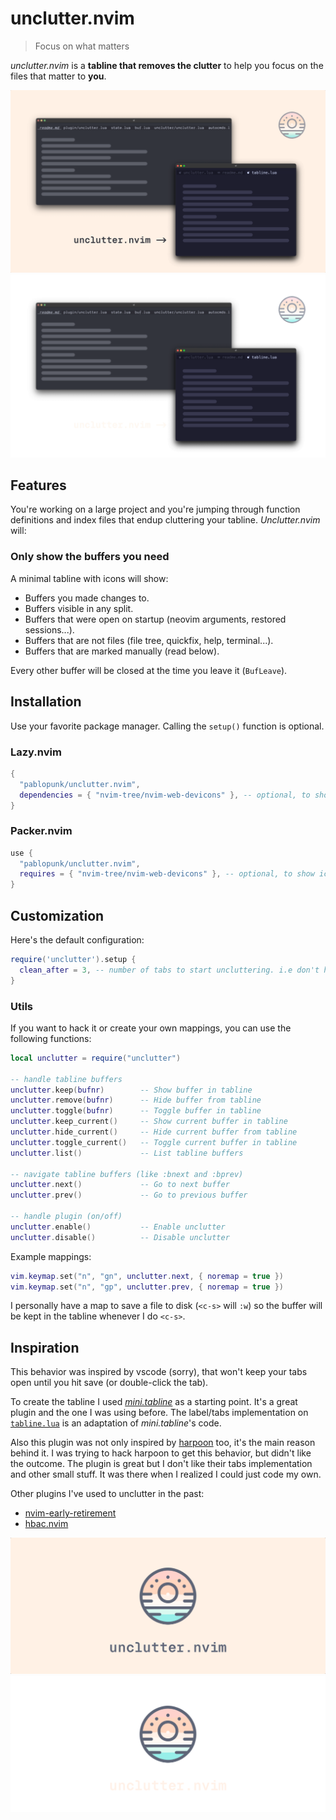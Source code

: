 # unclutter.nvim

> Focus on what matters

*unclutter.nvim* is a **tabline that removes the clutter** to help you focus on the files that matter to **you**.

![before-after](./art/before-after-light.png#gh-light-mode-only)
![before-after](./art/before-after-dark.png#gh-dark-mode-only)

## Features

You're working on a large project and you're jumping through function definitions and index files that endup cluttering your tabline. *Unclutter.nvim* will:

### Only show the buffers you need

A minimal tabline with icons will show:

- Buffers you made changes to.
- Buffers visible in any split.
- Buffers that were open on startup (neovim arguments, restored sessions...).
- Buffers that are not files (file tree, quickfix, help, terminal...).
- Buffers that are marked manually (read below).

Every other buffer will be closed at the time you leave it (`BufLeave`).

## Installation

Use your favorite package manager. Calling the `setup()` function is optional.

### Lazy.nvim

```lua
{
  "pablopunk/unclutter.nvim",
  dependencies = { "nvim-tree/nvim-web-devicons" }, -- optional, to show icons on tabs
}
```

### Packer.nvim

```lua
use {
  "pablopunk/unclutter.nvim",
  requires = { "nvim-tree/nvim-web-devicons" }, -- optional, to show icons on tabs
}
```

## Customization

Here's the default configuration:

```lua
require('unclutter').setup {
  clean_after = 3, -- number of tabs to start uncluttering. i.e don't hide until 4 tabs are open
}
```

### Utils

If you want to hack it or create your own mappings, you can use the following functions:

```lua
local unclutter = require("unclutter")

-- handle tabline buffers
unclutter.keep(bufnr)        -- Show buffer in tabline
unclutter.remove(bufnr)      -- Hide buffer from tabline
unclutter.toggle(bufnr)      -- Toggle buffer in tabline
unclutter.keep_current()     -- Show current buffer in tabline
unclutter.hide_current()     -- Hide current buffer from tabline
unclutter.toggle_current()   -- Toggle current buffer in tabline
unclutter.list()             -- List tabline buffers

-- navigate tabline buffers (like :bnext and :bprev)
unclutter.next()             -- Go to next buffer
unclutter.prev()             -- Go to previous buffer

-- handle plugin (on/off)
unclutter.enable()           -- Enable unclutter
unclutter.disable()          -- Disable unclutter
```

Example mappings:

```lua
vim.keymap.set("n", "gn", unclutter.next, { noremap = true })
vim.keymap.set("n", "gp", unclutter.prev, { noremap = true })
```

I personally have a map to save a file to disk (`<c-s>` will `:w`) so the buffer will be kept in the tabline whenever I do `<c-s>`.

## Inspiration

This behavior was inspired by vscode (sorry), that won't keep your tabs open until you hit save (or double-click the tab).

To create the tabline I used [*mini.tabline*](https://github.com/echasnovski/mini.tabline/) as a starting point. It's a great plugin and the one I was using before. The label/tabs implementation on [`tabline.lua`](./lua/unclutter/tabline.lua) is an adaptation of *mini.tabline*'s code.

Also this plugin was not only inspired by [harpoon](https://github.com/ThePrimeagen/harpoon) too, it's the main reason behind it. I was trying to hack harpoon to get this behavior, but didn't like the outcome. The plugin is great but I don't like their tabs implementation and other small stuff. It was there when I realized I could just code my own.

Other plugins I've used to unclutter in the past:

* [nvim-early-retirement](https://github.com/chrisgrieser/nvim-early-retirement)
* [hbac.nvim](https://github.com/axkirillov/hbac.nvim)

![logo-light](./art/logo-light.png#gh-light-mode-only)
![logo-dark](./art/logo-dark.png#gh-dark-mode-only)


